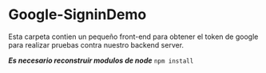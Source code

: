 # Google-SigninDemo

Esta carpeta contien un pequeño front-end para obtener el token de google para realizar pruebas contra nuestro backend server.

***Es necesario reconstruir modulos de node***
```npm install```